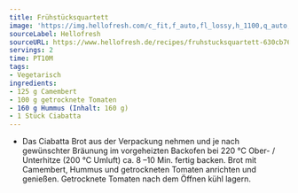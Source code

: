```yaml
---
title: Frühstücksquartett
image: 'https://img.hellofresh.com/c_fit,f_auto,fl_lossy,h_1100,q_auto,w_2600/hellofresh_s3/image/fruhstucksquartett-1ca84220.jpg'
sourceLabel: Hellofresh
sourceURL: https://www.hellofresh.de/recipes/fruhstucksquartett-630cb76a7c45d984fa0a53e3
servings: 2
time: PT10M
tags:
- Vegetarisch
ingredients:
- 125 g Camembert
- 100 g getrocknete Tomaten
- 160 g Hummus (Inhalt: 160 g)
- 1 Stück Ciabatta
---
```


- Das Ciabatta Brot aus der Verpackung nehmen und je nach gewünschter Bräunung im vorgeheizten Backofen bei 220 °C Ober- / Unterhitze (200 °C Umluft) ca. 8 –10 Min. fertig backen. Brot mit Camembert, Hummus und getrockneten Tomaten anrichten und genießen. Getrocknete Tomaten nach dem Öffnen kühl lagern.
